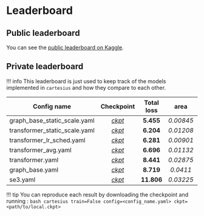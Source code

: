 # Leaderboard

## Public leaderboard

You can see the [public leaderboard on Kaggle](https://www.kaggle.com/c/cartesius/leaderboard).

## Private leaderboard

!!! info
    This leaderboard is just used to keep track of the models implemented in `cartesius` and how they compare to each other.

| Config name                   |                                                           Checkpoint                                                          | Total loss |    area   |  centroid  | concavity |  min_clear | perimeter | size       |
| ----------------------------- | :---------------------------------------------------------------------------------------------------------------------------: | :--------: | :-------: | :--------: | :-------: | :--------: | :-------: | ---------- |
| graph_base_static_scale.yaml  |  [*ckpt*](https://github.com/TeamSPWK/cartesius/releases/download/untagged-069a5fb3505f82ae6f83/graph_base_static_scale.ckpt) |  **5.455** | *0.00845* | *0.0007111* |  *0.2038* | *0.003739* |  *0.2713* | *0.003037* |
| transformer_static_scale.yaml | [*ckpt*](https://github.com/TeamSPWK/cartesius/releases/download/untagged-069a5fb3505f82ae6f83/transformer_static_scale.ckpt) |  **6.204**  | *0.01208* | *0.001488* |  *0.2136* | *0.006439* |  *0.2888* | *0.004647* |
| transformer_lr_sched.yaml | [*ckpt*](https://github.com/TeamSPWK/cartesius/releases/download/untagged-069a5fb3505f82ae6f83/transformer_lr_sched.ckpt) |  **6.281**  | *0.00901* | *0.001715* |  *0.2328* | *0.0102* |  *0.2326* | *0.004046* |
| transformer_avg.yaml | [*ckpt*](https://github.com/TeamSPWK/cartesius/releases/download/untagged-069a5fb3505f82ae6f83/transformer_avg.ckpt) |  **6.696**   | _0.01132_ | _0.001984_ |   _0.2026_  |  _0.004641_  |   _0.9786_  | _0.006836_ |
| transformer.yaml              |        [*ckpt*](https://github.com/TeamSPWK/cartesius/releases/download/untagged-069a5fb3505f82ae6f83/transformer.ckpt)       |  **8.441** | *0.02875* | *0.001259* |  *0.2078* |  *0.0342* |  *0.6036* | *0.001191* |
| graph_base.yaml               |        [*ckpt*](https://github.com/TeamSPWK/cartesius/releases/download/untagged-069a5fb3505f82ae6f83/graph_base.ckpt)        |  **8.719** | *0.0411* | *0.001698* |  *0.1362* |   *0.007201*  |  *1.346* | *0.006203* |
| se3.yaml | [*ckpt*](https://github.com/TeamSPWK/cartesius/releases/download/untagged-069a5fb3505f82ae6f83/se3.ckpt) |    **11.806**   | _0.03225_ | _0.012_ |   _0.2879_  |  _0.007499_  |   _0.2545_  | _0.03637_ |

!!! tip
    You can reproduce each result by downloading the checkpoint and running :
    ```bash
    cartesius train=False config=<config_name.yaml> ckpt=<path/to/local.ckpt>
    ```
